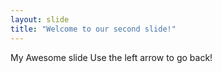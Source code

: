 ```yaml
---
layout: slide
title: "Welcome to our second slide!"
---
```

My Awesome slide
Use the left arrow to go back!
